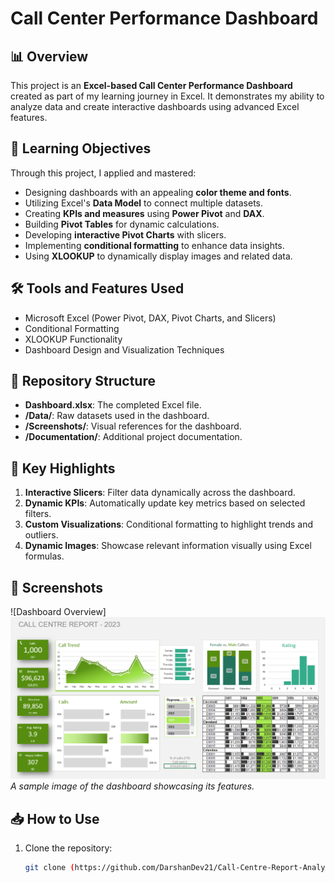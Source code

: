 # Call Center Performance Dashboard

## 📊 Overview
This project is an **Excel-based Call Center Performance Dashboard** created as part of my learning journey in Excel. It demonstrates my ability to analyze data and create interactive dashboards using advanced Excel features.

## 🎯 Learning Objectives
Through this project, I applied and mastered:
- Designing dashboards with an appealing **color theme and fonts**.
- Utilizing Excel's **Data Model** to connect multiple datasets.
- Creating **KPIs and measures** using **Power Pivot** and **DAX**.
- Building **Pivot Tables** for dynamic calculations.
- Developing **interactive Pivot Charts** with slicers.
- Implementing **conditional formatting** to enhance data insights.
- Using **XLOOKUP** to dynamically display images and related data.

## 🛠️ Tools and Features Used
- Microsoft Excel (Power Pivot, DAX, Pivot Charts, and Slicers)
- Conditional Formatting
- XLOOKUP Functionality
- Dashboard Design and Visualization Techniques

## 📂 Repository Structure
- **Dashboard.xlsx**: The completed Excel file.
- **/Data/**: Raw datasets used in the dashboard.
- **/Screenshots/**: Visual references for the dashboard.
- **/Documentation/**: Additional project documentation.

## 🌟 Key Highlights
1. **Interactive Slicers**: Filter data dynamically across the dashboard.
2. **Dynamic KPIs**: Automatically update key metrics based on selected filters.
3. **Custom Visualizations**: Conditional formatting to highlight trends and outliers.
4. **Dynamic Images**: Showcase relevant information visually using Excel formulas.

## 📸 Screenshots
![Dashboard Overview]<img src ="https://github.com/DarshanDev21/Call-Centre-Report-Analysis/blob/main/Call-Centre-Report-Analysis.png"></img>
_A sample image of the dashboard showcasing its features._

## 📥 How to Use
1. Clone the repository:  
   ```bash
   git clone (https://github.com/DarshanDev21/Call-Centre-Report-Analysis.git)
